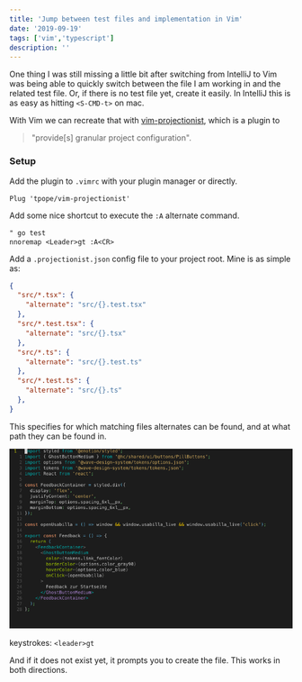 ```yaml
---
title: 'Jump between test files and implementation in Vim'
date: '2019-09-19'
tags: ['vim','typescript']
description: ''
---
```


One thing I was still missing a little bit after switching from IntelliJ to Vim was being able to quickly switch
between the file I am working in and the related test file. Or, if there is no test file yet, create it easily.
In IntelliJ this is as easy as hitting `<S-CMD-t>` on mac.

With Vim we can recreate that with [vim-projectionist](https://github.com/tpope/vim-projectionist), which is a plugin to 
> "provide[s] granular project configuration".

### Setup

Add the plugin to `.vimrc` with your plugin manager or directly.

```
Plug 'tpope/vim-projectionist'
```

Add some nice shortcut to execute the `:A` alternate command.
```vim
" go test
nnoremap <Leader>gt :A<CR>
```

Add a `.projectionist.json` config file to your project root. Mine is as simple as:
```json
{
  "src/*.tsx": {
    "alternate": "src/{}.test.tsx"
  },
  "src/*.test.tsx": {
    "alternate": "src/{}.tsx"
  },
  "src/*.ts": {
    "alternate": "src/{}.test.ts"
  },
  "src/*.test.ts": {
    "alternate": "src/{}.ts"
  },
}
```

This specifies for which matching files alternates can be found, and at what path they can be found in.

![alternate](./alternate_test.gif)

keystrokes: `<leader>gt`

And if it does not exist yet, it prompts you to create the file. This works in both directions.


